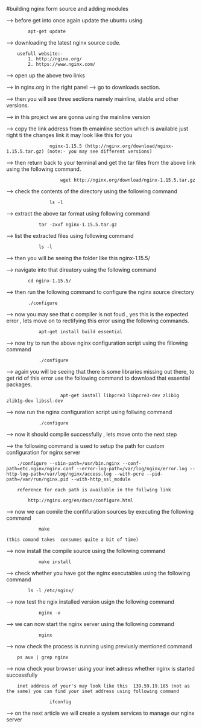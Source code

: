 #building nginx form source and adding modules

--> before get into once again update the ubuntu using 

            apt-get update

--> downloading the latest nginx source code.

        usefull website:-
            1. http://nginx.org/
            2. https://www.nginx.com/

--> open up the above two links 

--> in nginx.org in the right panel --> go to downloads section.

--> then you will see three sections namely mainline, stable and other versions.

--> in this project we are gonna using the mainline version

--> copy the link address from th emainline section which is available just right ti the changes link
            it may look like this for you

                	nginx-1.15.5 (http://nginx.org/download/nginx-1.15.5.tar.gz) (note:- you may see different versions)

--> then return back to your terminal and get the tar files from the above link using the following command.

                        wget http://nginx.org/download/nginx-1.15.5.tar.gz

--> check the contents of the directory using the following command

                    ls -l

--> extract the above tar format using following command

                tar -zxvf nginx-1.15.5.tar.gz

--> list the extracted files  using following command

                ls -l

--> then you will be seeing the folder like this nginx-1.15.5/

--> navigate into that direatory using the following command

            cd nginx-1.15.5/

--> then run the following command to configure the nginx source directory
            
            ./configure

--> now you may see that c compiler is not foud , yes this is the expected error , lets move on to rectifying this error using the following commands.

                apt-get install build essential

--> now try to run the above nginx configuration script using the fillowing command

                ./configure

--> again you will be seeing that there is some libraries missing out there, to get rid of this error use the following command to download that essential packages.

                        apt-get install libpcre3 libpcre3-dev zlib1g zlib1g-dev libssl-dev

--> now run the nginx configuration script using follwing command

                ./configure

--> now it should compile successfully , lets move onto the next step

--> the following command is used to setup the path for custom configuration for nginx server

        ./configure --sbin-path=/usr/bin.nginx --conf-path=etc.nginx/nginx.conf --error-log-path=/var/log/nginx/error.log --http-log-path=/var/log/nginx/access.log --with-pcre --pid-path=/var/run/nginx.pid --with-http_ssl_module

        reference for each path is available in the follwing link

            http://nginx.org/en/docs/configure.html

--> now we can comile the confifuration sources by executing the following command

                make

    (this comand takes  consumes quite a bit of time)

--> now install the compile source using the following command

                make install

--> check whether you have got the nginx executables using the following command

            ls -l /etc/nginx/

--> now test the ngix installed version usign the following command

                nginx -v

-->  we can now start the nginx server using the following command 

                nginx


--> now check the process is running using previusly mentioned command

        ps aux | grep nginx

--> now check your browser using your inet adress whether nginx is started successfully

        inet address of your's may look like this  139.59.19.185 (not as the same) you can find your inet address using following command

                    ifconfig


--> on the next article we will create a system services to manage our nginx server


            
    

